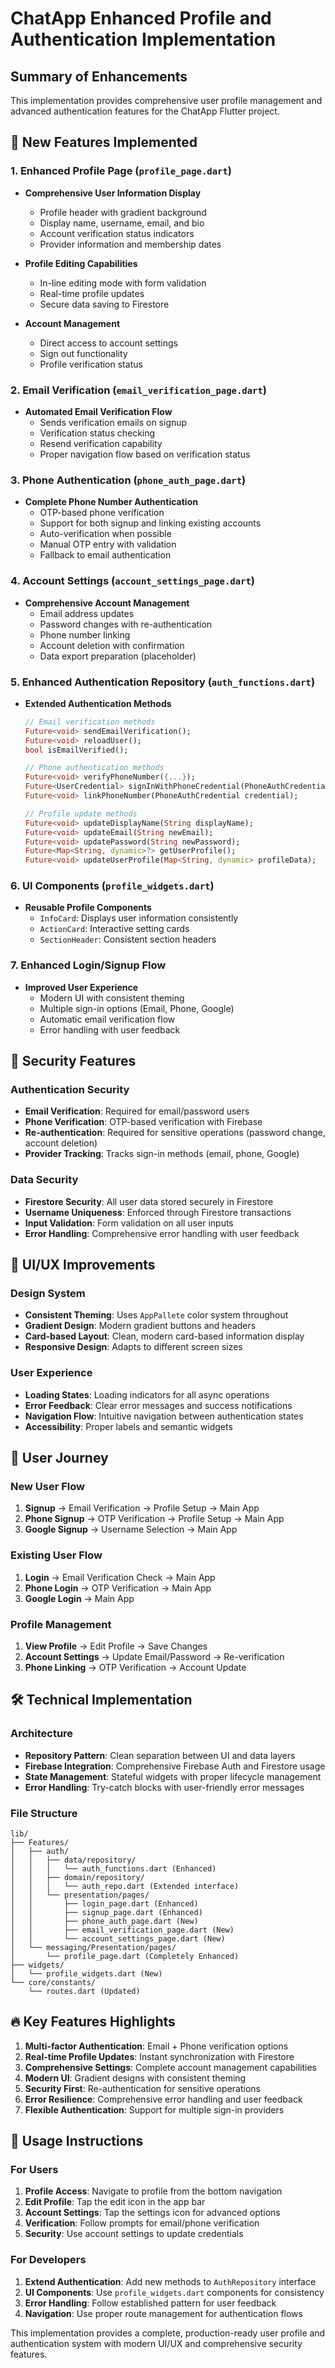 # ChatApp Enhanced Profile and Authentication Implementation

## Summary of Enhancements

This implementation provides comprehensive user profile management and advanced authentication features for the ChatApp Flutter project.

## 🚀 New Features Implemented

### 1. Enhanced Profile Page (`profile_page.dart`)

- **Comprehensive User Information Display**

  - Profile header with gradient background
  - Display name, username, email, and bio
  - Account verification status indicators
  - Provider information and membership dates

- **Profile Editing Capabilities**

  - In-line editing mode with form validation
  - Real-time profile updates
  - Secure data saving to Firestore

- **Account Management**
  - Direct access to account settings
  - Sign out functionality
  - Profile verification status

### 2. Email Verification (`email_verification_page.dart`)

- **Automated Email Verification Flow**
  - Sends verification emails on signup
  - Verification status checking
  - Resend verification capability
  - Proper navigation flow based on verification status

### 3. Phone Authentication (`phone_auth_page.dart`)

- **Complete Phone Number Authentication**
  - OTP-based phone verification
  - Support for both signup and linking existing accounts
  - Auto-verification when possible
  - Manual OTP entry with validation
  - Fallback to email authentication

### 4. Account Settings (`account_settings_page.dart`)

- **Comprehensive Account Management**
  - Email address updates
  - Password changes with re-authentication
  - Phone number linking
  - Account deletion with confirmation
  - Data export preparation (placeholder)

### 5. Enhanced Authentication Repository (`auth_functions.dart`)

- **Extended Authentication Methods**

  ```dart
  // Email verification methods
  Future<void> sendEmailVerification();
  Future<void> reloadUser();
  bool isEmailVerified();

  // Phone authentication methods
  Future<void> verifyPhoneNumber({...});
  Future<UserCredential> signInWithPhoneCredential(PhoneAuthCredential credential);
  Future<void> linkPhoneNumber(PhoneAuthCredential credential);

  // Profile update methods
  Future<void> updateDisplayName(String displayName);
  Future<void> updateEmail(String newEmail);
  Future<void> updatePassword(String newPassword);
  Future<Map<String, dynamic>?> getUserProfile();
  Future<void> updateUserProfile(Map<String, dynamic> profileData);
  ```

### 6. UI Components (`profile_widgets.dart`)

- **Reusable Profile Components**
  - `InfoCard`: Displays user information consistently
  - `ActionCard`: Interactive setting cards
  - `SectionHeader`: Consistent section headers

### 7. Enhanced Login/Signup Flow

- **Improved User Experience**
  - Modern UI with consistent theming
  - Multiple sign-in options (Email, Phone, Google)
  - Automatic email verification flow
  - Error handling with user feedback

## 🔐 Security Features

### Authentication Security

- **Email Verification**: Required for email/password users
- **Phone Verification**: OTP-based verification with Firebase
- **Re-authentication**: Required for sensitive operations (password change, account deletion)
- **Provider Tracking**: Tracks sign-in methods (email, phone, Google)

### Data Security

- **Firestore Security**: All user data stored securely in Firestore
- **Username Uniqueness**: Enforced through Firestore transactions
- **Input Validation**: Form validation on all user inputs
- **Error Handling**: Comprehensive error handling with user feedback

## 🎨 UI/UX Improvements

### Design System

- **Consistent Theming**: Uses `AppPallete` color system throughout
- **Gradient Design**: Modern gradient buttons and headers
- **Card-based Layout**: Clean, modern card-based information display
- **Responsive Design**: Adapts to different screen sizes

### User Experience

- **Loading States**: Loading indicators for all async operations
- **Error Feedback**: Clear error messages and success notifications
- **Navigation Flow**: Intuitive navigation between authentication states
- **Accessibility**: Proper labels and semantic widgets

## 📱 User Journey

### New User Flow

1. **Signup** → Email Verification → Profile Setup → Main App
2. **Phone Signup** → OTP Verification → Profile Setup → Main App
3. **Google Signup** → Username Selection → Main App

### Existing User Flow

1. **Login** → Email Verification Check → Main App
2. **Phone Login** → OTP Verification → Main App
3. **Google Login** → Main App

### Profile Management

1. **View Profile** → Edit Profile → Save Changes
2. **Account Settings** → Update Email/Password → Re-verification
3. **Phone Linking** → OTP Verification → Account Update

## 🛠️ Technical Implementation

### Architecture

- **Repository Pattern**: Clean separation between UI and data layers
- **Firebase Integration**: Comprehensive Firebase Auth and Firestore usage
- **State Management**: Stateful widgets with proper lifecycle management
- **Error Handling**: Try-catch blocks with user-friendly error messages

### File Structure

```
lib/
├── Features/
│   ├── auth/
│   │   ├── data/repository/
│   │   │   └── auth_functions.dart (Enhanced)
│   │   ├── domain/repository/
│   │   │   └── auth_repo.dart (Extended interface)
│   │   └── presentation/pages/
│   │       ├── login_page.dart (Enhanced)
│   │       ├── signup_page.dart (Enhanced)
│   │       ├── phone_auth_page.dart (New)
│   │       ├── email_verification_page.dart (New)
│   │       └── account_settings_page.dart (New)
│   └── messaging/Presentation/pages/
│       └── profile_page.dart (Completely Enhanced)
├── widgets/
│   └── profile_widgets.dart (New)
└── core/constants/
    └── routes.dart (Updated)
```

## 🔥 Key Features Highlights

1. **Multi-factor Authentication**: Email + Phone verification options
2. **Real-time Profile Updates**: Instant synchronization with Firestore
3. **Comprehensive Settings**: Complete account management capabilities
4. **Modern UI**: Gradient designs with consistent theming
5. **Security First**: Re-authentication for sensitive operations
6. **Error Resilience**: Comprehensive error handling and user feedback
7. **Flexible Authentication**: Support for multiple sign-in providers

## 🚦 Usage Instructions

### For Users

1. **Profile Access**: Navigate to profile from the bottom navigation
2. **Edit Profile**: Tap the edit icon in the app bar
3. **Account Settings**: Tap the settings icon for advanced options
4. **Verification**: Follow prompts for email/phone verification
5. **Security**: Use account settings to update credentials

### For Developers

1. **Extend Authentication**: Add new methods to `AuthRepository` interface
2. **UI Components**: Use `profile_widgets.dart` components for consistency
3. **Error Handling**: Follow established pattern for user feedback
4. **Navigation**: Use proper route management for authentication flows

This implementation provides a complete, production-ready user profile and authentication system with modern UI/UX and comprehensive security features.
